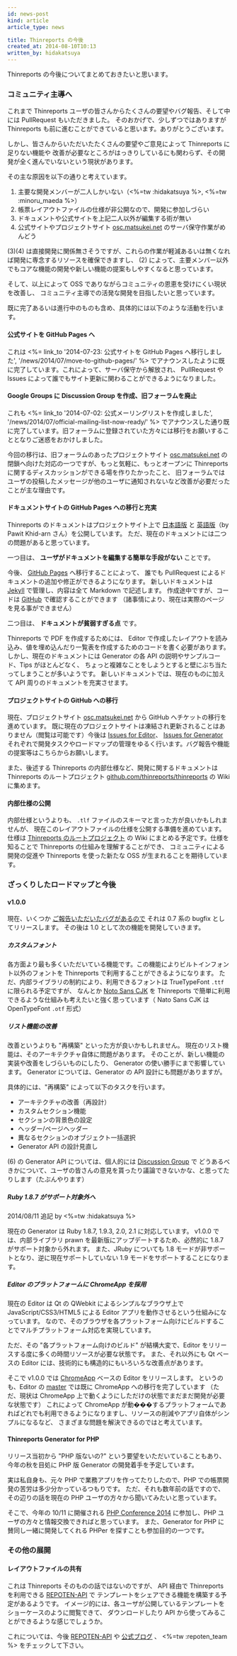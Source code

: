 ```yaml
---
id: news-post
kind: article
article_type: news

title: Thinreports の今後
created_at: 2014-08-10T10:13
written_by: hidakatsuya
---
```


Thinreports の今後についてまとめておきたいと思います。

### コミュニティ主導へ

これまで Thinreports ユーザの皆さんからたくさんの要望やバグ報告、そして中には PullRequest もいただきました。
そのおかげで、少しずつではありますが Thinreports も前に進むことができていると思います。ありがとうございます。

しかし、皆さんからいただいたたくさんの要望やご意見によって Thinreports に足りない機能や
改善が必要なところがはっきりしているにも関わらず、その開発が全く進んでいないという現状があります。

その主な原因を以下の通りと考えています。

  1. 主要な開発メンバーが二人しかいない（<%=tw :hidakatsuya %>, <%=tw :minoru_maeda %>）
  2. 帳票レイアウトファイルの仕様が非公開なので、開発に参加しづらい
  3. ドキュメントや公式サイトを上記二人以外が編集する術が無い
  4. 公式サイトやプロジェクトサイト [osc.matsukei.net](http://osc.matsukei.net) のサーバ保守作業がめんどう

(3)(4) は直接開発に関係無さそうですが、これらの作業が軽減あるいは無くなれば開発に専念するリソースを確保できますし、
(2) によって、主要メンバー以外でもコアな機能の開発や新しい機能の提案もしやすくなると思っています。

そして、以上によって OSS でありながらコミュニティの恩恵を受けにくい現状を改善し、
コミュニティ主導での活発な開発を目指したいと思っています。

既に完了あるいは進行中のものも含め、具体的には以下のような活動を行います。

#### 公式サイトを GitHub Pages へ

これは <%= link_to '2014-07-23: 公式サイトを GitHub Pages へ移行しました', '/news/2014/07/move-to-github-pages/' %>
でアナウンスしたように既に完了しています。これによって、サーバ保守から解放され、
PullRequest や Issues によって誰でもサイト更新に関わることができるようになりました。

#### Google Groups に Discussion Group を作成、旧フォーラムを廃止

これも <%= link_to '2014-07-02: 公式メーリングリストを作成しました', '/news/2014/07/official-mailing-list-now-ready/' %>
でアナウンスした通り既に完了しています。旧フォーラムに登録されていた方々には移行をお願いすることとなりご迷惑をおかけしました。

今回の移行は、旧フォーラムのあったプロジェクトサイト [osc.matsukei.net](http://osc.matsukei.net) の
閉鎖へ向けた対応の一つですが、もっと気軽に、もっとオープンに Thinreports に関するディスカッションができる場を作りたかったこと、
旧フォーラムではユーザの投稿したメッセージが他のユーザに通知されないなど改善が必要だったことが主な理由です。

#### ドキュメントサイトの GitHub Pages への移行と充実

Thinreports のドキュメントはプロジェクトサイト上で [日本語版](http://osc.matsukei.net/projects/thinreports/wiki) と [英語版](http://osc.matsukei.net/projects/thinreports/wiki/En_Overview)（by Pawit Khid-arn さん）を公開しています。
ただ、現在のドキュメントには二つの問題があると思っています。

一つ目は、 **ユーザがドキュメントを編集する簡単な手段がない** ことです。

今後、 [GitHub Pages](https://github.com/thinreports/documentation) へ移行することによって、
誰でも PullRequest によるドキュメントの追加や修正ができるようになります。
新しいドキュメントは [Jekyll](http://jekyllrb.com/) で管理し、内容は全て Markdown で記述します。
作成途中ですが、コードは [GitHub](https://github.com/thinreports/documentation) で確認することができます
（諸事情により、現在は実際のページを見る事ができません）

二つ目は、 **ドキュメントが貧弱すぎる点** です。

Thinreports で PDF を作成するためには、
Editor で作成したレイアウトを読み込み、値を埋め込んだり一覧表を作成するためのコードを書く必要があります。
しかし、現在のドキュメントには Generator の各 API の説明やサンプルコード、Tips がほとんどなく、
ちょっと複雑なことをしようとすると壁にぶち当たってしまうことが多いようです。
新しいドキュメントでは、現在のものに加えて API 周りのドキュメントを充実させます。

#### プロジェクトサイトの GitHub への移行

現在、プロジェクトサイト [osc.matsukei.net](http://osc.matsukei.net) から GitHub へチケットの移行を進めています。
既に現在のプロジェクトサイトは凍結され更新されることはありません（閲覧は可能です）今後は [Issues for Editor](https://github.com/thinreports/thinreports-editor/issues)、
[Issues for Generator](https://github.com/thinreports/thinreports-generator/issues)
それぞれで開発タスクやロードマップの管理をゆるく行います。バグ報告や機能の提案等はこちらからお願いします。

また、後述する Thinreports の内部仕様など、開発に関するドキュメントは
Thinreports のルートプロジェクト [github.com/thinreports/thinreports](https://github.com/thinreports/thinreports) の Wiki に集めます。

#### 内部仕様の公開

内部仕様というよりも、 `.tlf` ファイルのスキーマと言った方が良いかもしれませんが、
現在このレイアウトファイルの仕様を公開する準備を進めています。仕様は [Thinreports のルートプロジェクト](https://github.com/thinreports/thinreports)
の Wiki にまとめる予定です。仕様を知ることで Thinreports の仕組みを理解することができ、
コミュニティによる開発の促進や Thinreports を使った新たな OSS が生まれることを期待しています。

### ざっくりしたロードマップと今後

#### v1.0.0

現在、いくつか [ご報告いただいたバグがあるので](https://github.com/thinreports/thinreports-editor/issues/7) それは 0.7 系の bugfix としてリリースします。
その後は 1.0 として次の機能を開発していきます。

##### カスタムフォント

各方面より最も多くいただいている機能です。この機能によりビルトインフォント以外のフォントを Thinreports で利用することができるようになります。
ただ、内部ライブラリの制約により、利用できるフォントは TrueTypeFont `.ttf` に限られる予定ですが、
なんとか [Noto Sans CJK](http://www.google.com/get/noto/#/family/noto-sans-jpan) を
Thinreports で簡単に利用できるような仕組みも考えたいと強く思っています（ Nato Sans CJK は OpenTypeFont `.otf` 形式）

##### リスト機能の改善

改善というよりも "再構築" といった方が良いかもしれません。
現在のリスト機能は、そのアーキテクチャ自体に問題があります。
そのことが、新しい機能の実装や改善をしづらいものにしたり、 Generator の使い勝手にまで影響しています。
Generator については、Generator の API 設計にも問題がありますが。

具体的には、"再構築" によって以下のタスクを行います。

  * アーキテクチャの改善（再設計）
  * カスタムセクション機能
  * セクションの背景色の設定
  * ヘッダー/ページヘッダー
  * 異なるセクションのオブジェクト一括選択
  * Generator API の設計見直し

(6) の Generator API については、個人的には [Discussion Group](https://groups.google.com/forum/#!forum/thinreports) で
どうあるべきかについて、ユーザの皆さんの意見を貰ったり議論できないかな、と思ってたりします（たぶんやります）

##### Ruby 1.8.7 がサポート対象外へ

<div class="ps">
  <span>2014/08/11 追記 by <%=tw :hidakatsuya %></span>
</div>

現在の Generator は Ruby 1.8.7, 1.9.3, 2.0, 2.1 に対応しています。
v1.0.0 では、内部ライブラリ prawn を最新版にアップデートするため、必然的に 1.8.7 がサポート対象から外れます。
また、JRuby についても 1.8 モードが非サポートとなり、逆に現在サポートしていない 1.9 モードをサポートすることになります。

##### Editor のプラットフォームに ChromeApp を採用

現在の Editor は Qt の QWebkit によるシンプルなブラウザ上で JavaScript/CSS3/HTML5 による Editor アプリを動作させるという仕組みになっています。
なので、そのブラウザを各プラットフォーム向けにビルドすることでマルチプラットフォーム対応を実現しています。

ただ、その "各プラットフォーム向けのビルド" が結構大変で、Editor をリリースする度に多くの時間リソースが必要な状態です。
また、それ以外にも Qt ベースの Editor には、技術的にも構造的にもいろいろな改善点があります。

そこで v1.0.0 では [ChromeApp](https://developer.chrome.com/apps/about_apps) ベースの Editor をリリースします。
というのも、Editor の [master](https://github.com/thinreports/thinreports-editor) では既に ChromeApp への移行を完了しています
（ただ、現状は ChromeApp 上で動くようにしただけの状態でまだまだ開発が必要な状態です）
これによって ChromeApp が動���するプラットフォームであればどれでも利用できるようになりますし、リソースの削減やアプリ自体がシンプルになるなど、
さまざまな問題を解決できるのではと考えています。

#### Thinreports Generator for PHP

リリース当初から "PHP 版ないの?" という要望をいただいていることもあり、今年の秋を目処に PHP 版 Generator の開発着手を予定しています。

実は私自身も、元々 PHP で業務アプリを作ってたりしたので、PHP での帳票開発の苦労は多少分かっているつもりです。
ただ、それも数年前の話ですので、その辺りの話を現在の PHP ユーザの方々から聞いてみたいと思っています。

そこで、今年の 10/11 に開催される [PHP Conference 2014](http://phpcon.php.gr.jp/w/2014/) に参加し、PHP ユーザの方々と情報交換できればと思っています。
また、Generator for PHP に賛同し一緒に開発してくれる PHPer を探すことも参加目的の一つです。

### その他の展開

#### レイアウトファイルの共有

これは Thinreports そのものの話ではないのですが、 API 経由で Thinreports を利用できる [REPOTEN-API](http://repoten-api.net/) で
テンプレートをシェアできる機能を構築する予定があるようです。
イメージ的には、各ユーザが公開しているテンプレートをショーケースのように閲覧できて、
ダウンロードしたり API から使ってみることができるような感じでしょうか。

これについては、今後 [REPOTEN-API](http://repoten-api.net/) や [公式ブログ](http://repoten.tumblr.com/) 、
<%=tw :repoten_team %> をチェックして下さい。
